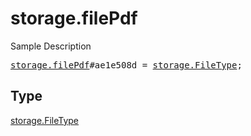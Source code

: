 # storage.filePdf

Sample Description

<pre>
<a href="../constructor/storage.filePdf.md">storage.filePdf</a>#ae1e508d = <a href="../type/storage.FileType.md">storage.FileType</a>;
</pre>

## Type

<a href="../type/storage.FileType.md">storage.FileType</a>
